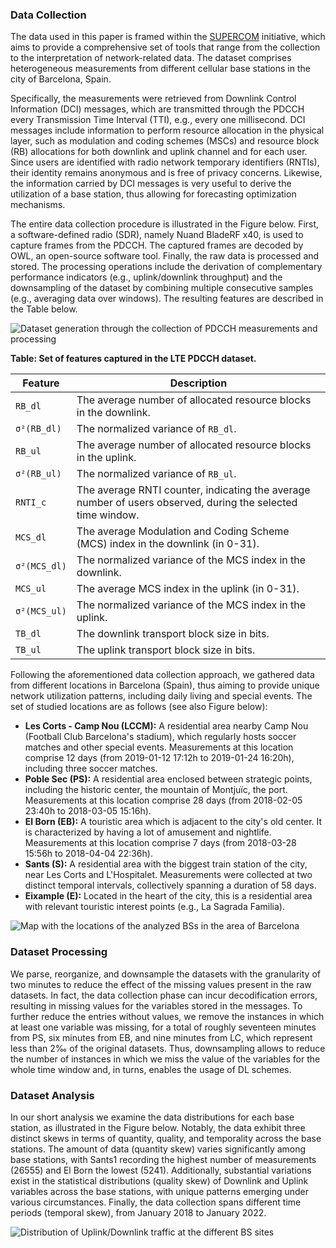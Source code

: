 ### Data Collection

The data used in this paper is framed within the [SUPERCOM](https://supercom.cttc.es/) initiative, which aims to provide a comprehensive set of tools that range from the collection to the interpretation of network-related data. The dataset comprises heterogeneous measurements from different cellular base stations in the city of Barcelona, Spain.

Specifically, the measurements were retrieved from Downlink Control Information (DCI) messages, which are transmitted through the PDCCH every Transmission Time Interval (TTI), e.g., every one millisecond. DCI messages include information to perform resource allocation in the physical layer, such as modulation and coding schemes (MSCs) and resource block (RB) allocations for both downlink and uplink channel and for each user. Since users are identified with radio network temporary identifiers (RNTIs), their identity remains anonymous and is free of privacy concerns. Likewise, the information carried by DCI messages is very useful to derive the utilization of a base station, thus allowing for forecasting optimization mechanisms.

The entire data collection procedure is illustrated in the Figure below. First, a software-defined radio (SDR), namely Nuand BladeRF x40, is used to capture frames from the PDCCH. The captured frames are decoded by OWL, an open-source software tool. Finally, the raw data is processed and stored. The processing operations include the derivation of complementary performance indicators (e.g., uplink/downlink throughput) and the downsampling of the dataset by combining multiple consecutive samples (e.g., averaging data over windows). The resulting features are described in the Table below.

![Dataset generation through the collection of PDCCH measurements and processing](/img/data_collection.png)

**Table: Set of features captured in the LTE PDCCH dataset.**

| Feature | Description |
|---------|-------------|
| `RB_dl` | The average number of allocated resource blocks in the downlink. |
| `σ²(RB_dl)` | The normalized variance of `RB_dl`. |
| `RB_ul` | The average number of allocated resource blocks in the uplink. |
| `σ²(RB_ul)` | The normalized variance of `RB_ul`. |
| `RNTI_c` | The average RNTI counter, indicating the average number of users observed, during the selected time window. |
| `MCS_dl` | The average Modulation and Coding Scheme (MCS) index in the downlink (in 0-31). |
| `σ²(MCS_dl)` | The normalized variance of the MCS index in the downlink. |
| `MCS_ul` | The average MCS index in the uplink (in 0-31). |
| `σ²(MCS_ul)` | The normalized variance of the MCS index in the uplink. |
| `TB_dl` | The downlink transport block size in bits. |
| `TB_ul` | The uplink transport block size in bits. |

Following the aforementioned data collection approach, we gathered data from different locations in Barcelona (Spain), thus aiming to provide unique network utilization patterns, including daily living and special events. The set of studied locations are as follows (see also Figure below):

- **Les Corts - Camp Nou (LCCM):** A residential area nearby Camp Nou (Football Club Barcelona's stadium), which regularly hosts soccer matches and other special events. Measurements at this location comprise 12 days (from 2019-01-12 17:12h to 2019-01-24 16:20h), including three soccer matches.
- **Poble Sec (PS):** A residential area enclosed between strategic points, including the historic center, the mountain of Montjuïc, the port. Measurements at this location comprise 28 days (from 2018-02-05 23:40h to 2018-03-05 15:16h).
- **El Born (EB):** A touristic area which is adjacent to the city's old center. It is characterized by having a lot of amusement and nightlife. Measurements at this location comprise 7 days (from 2018-03-28 15:56h to 2018-04-04 22:36h).
- **Sants (S):** A residential area with the biggest train station of the city, near Les Corts and L'Hospitalet. Measurements were collected at two distinct temporal intervals, collectively spanning a duration of 58 days.
- **Eixample (E):** Located in the heart of the city, this is a residential area with relevant touristic interest points (e.g., La Sagrada Familia).

![Map with the locations of the analyzed BSs in the area of Barcelona](/img/barcelona_map3.png)

### Dataset Processing

We parse, reorganize, and downsample the datasets with the granularity of two minutes to reduce the effect of the missing values present in the raw datasets. In fact, the data collection phase can incur decodification errors, resulting in missing values for the variables stored in the messages. To further reduce the entries without values, we remove the instances in which at least one variable was missing, for a total of roughly seventeen minutes from PS, six minutes from EB, and nine minutes from LC, which represent less than 2‰ of the original datasets. Thus, downsampling allows to reduce the number of instances in which we miss the value of the variables for the whole time window and, in turns, enables the usage of DL schemes.

### Dataset Analysis

In our short analysis we examine the data distributions for each base station, as illustrated in the Figure below. Notably, the data exhibit three distinct skews in terms of quantity, quality, and temporality across the base stations. The amount of data (quantity skew) varies significantly among base stations, with Sants1 recording the highest number of measurements (26555) and El Born the lowest (5241). Additionally, substantial variations exist in the statistical distributions (quality skew) of Downlink and Uplink variables across the base stations, with unique patterns emerging under various circumstances. Finally, the data collection spans different time periods (temporal skew), from January 2018 to January 2022.

![Distribution of Uplink/Downlink traffic at the different BS sites](/img/dataset_distribution.png)
